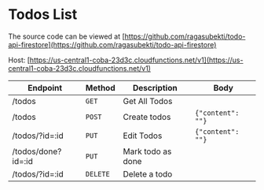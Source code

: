 # Todos List

The source code can be viewed at [https://github.com/ragasubekti/todo-api-firestore](https://github.com/ragasubekti/todo-api-firestore)

Host: [https://us-central1-coba-23d3c.cloudfunctions.net/v1](https://us-central1-coba-23d3c.cloudfunctions.net/v1)

| Endpoint            | Method        | Description       | Body              |
|-----------------    |---------------|-------------------|-------------------|
| /todos              | `GET`         | Get All Todos     |                   |
| /todos              | `POST`        | Create todos      | `{"content": ""}` |
| /todos/?id=:id      | `PUT`         | Edit Todos        | `{"content": ""}` |
| /todos/done?id=:id  | `PUT`         | Mark todo as done |                   |
| /todos/?id=:id      | `DELETE`      | Delete a todo     |                   |
